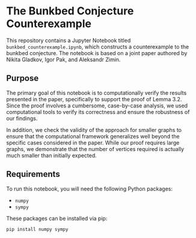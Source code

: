 # The Bunkbed Conjecture Counterexample

This repository contains a Jupyter Notebook titled `bunkbed_counterexample.ipynb`, which constructs a counterexample to the bunkbed conjecture. The notebook is based on a joint paper authored by Nikita Gladkov, Igor Pak, and Aleksandr Zimin.

## Purpose

The primary goal of this notebook is to computationally verify the results presented in the paper, specifically to support the proof of Lemma 3.2. Since the proof involves a cumbersome, case-by-case analysis, we used computational tools to verify its correctness and ensure the robustness of our findings.

In addition, we check the validity of the approach for smaller graphs to ensure that the computational framework generalizes well beyond the specific cases considered in the paper. While our proof requires large graphs, we demonstrate that the number of vertices required is actually much smaller than initially expected.

## Requirements

To run this notebook, you will need the following Python packages:
  - `numpy`
  - `sympy`

These packages can be installed via pip:

```bash
pip install numpy sympy
